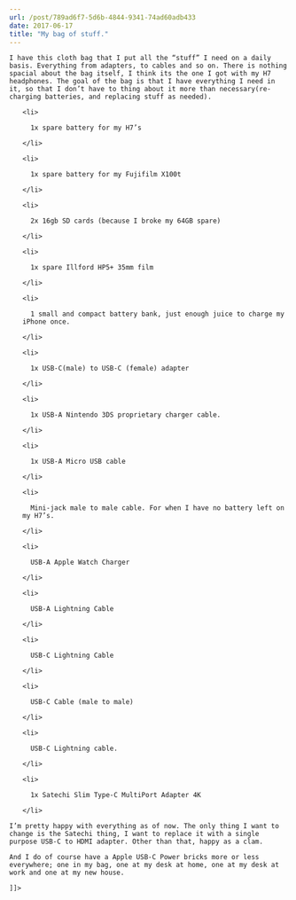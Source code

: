```yaml
---
url: /post/789ad6f7-5d6b-4844-9341-74ad60adb433
date: 2017-06-17
title: "My bag of stuff."
---
```


<div class="kg-card-markdown">

  <p>

    I have this cloth bag that I put all the “stuff” I need on a daily basis. Everything from adapters, to cables and so on. There is nothing spacial about the bag itself, I think its the one I got with my H7 headphones. The goal of the bag is that I have everything I need in it, so that I don’t have to thing about it more than necessary(re-charging batteries, and replacing stuff as needed).

  </p>

  

  <ul>

    <li>

      1x spare battery for my H7’s

    </li>

    <li>

      1x spare battery for my Fujifilm X100t

    </li>

    <li>

      2x 16gb SD cards (because I broke my 64GB spare)

    </li>

    <li>

      1x spare Illford HP5+ 35mm film

    </li>

    <li>

      1 small and compact battery bank, just enough juice to charge my iPhone once.

    </li>

    <li>

      1x USB-C(male) to USB-C (female) adapter

    </li>

    <li>

      1x USB-A Nintendo 3DS proprietary charger cable.

    </li>

    <li>

      1x USB-A Micro USB cable

    </li>

    <li>

      Mini-jack male to male cable. For when I have no battery left on my H7’s.

    </li>

    <li>

      USB-A Apple Watch Charger

    </li>

    <li>

      USB-A Lightning Cable

    </li>

    <li>

      USB-C Lightning Cable

    </li>

    <li>

      USB-C Cable (male to male)

    </li>

    <li>

      USB-C Lightning cable.

    </li>

    <li>

      1x Satechi Slim Type-C MultiPort Adapter 4K

    </li>

  </ul>

  

  <p>

    I’m pretty happy with everything as of now. The only thing I want to change is the Satechi thing, I want to replace it with a single purpose USB-C to HDMI adapter. Other than that, happy as a clam.

  </p>

  

  <p>

    And I do of course have a Apple USB-C Power bricks more or less everywhere; one in my bag, one at my desk at home, one at my desk at work and one at my new house.

  </p>

  

  <p>

    ]]>

  </p>

</div>